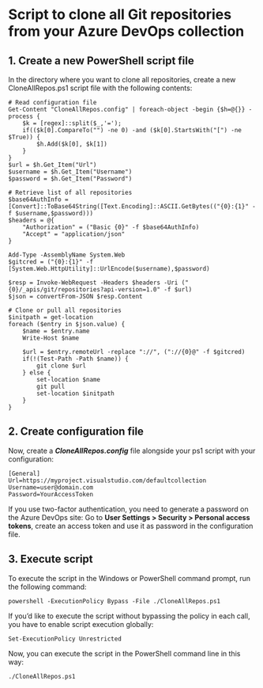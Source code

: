 # Script to clone all Git repositories from your Azure DevOps collection

## 1. Create a new PowerShell script file
In the directory where you want to clone all repositories, create a new CloneAllRepos.ps1 script file with the following contents:
```
# Read configuration file
Get-Content "CloneAllRepos.config" | foreach-object -begin {$h=@{}} -process { 
    $k = [regex]::split($_,'='); 
    if(($k[0].CompareTo("") -ne 0) -and ($k[0].StartsWith("[") -ne $True)) { 
        $h.Add($k[0], $k[1]) 
    } 
}
$url = $h.Get_Item("Url")
$username = $h.Get_Item("Username")
$password = $h.Get_Item("Password")

# Retrieve list of all repositories
$base64AuthInfo = [Convert]::ToBase64String([Text.Encoding]::ASCII.GetBytes(("{0}:{1}" -f $username,$password)))
$headers = @{
    "Authorization" = ("Basic {0}" -f $base64AuthInfo)
    "Accept" = "application/json"
}

Add-Type -AssemblyName System.Web
$gitcred = ("{0}:{1}" -f  [System.Web.HttpUtility]::UrlEncode($username),$password)

$resp = Invoke-WebRequest -Headers $headers -Uri ("{0}/_apis/git/repositories?api-version=1.0" -f $url)
$json = convertFrom-JSON $resp.Content

# Clone or pull all repositories
$initpath = get-location
foreach ($entry in $json.value) { 
    $name = $entry.name 
    Write-Host $name

    $url = $entry.remoteUrl -replace "://", ("://{0}@" -f $gitcred)
    if(!(Test-Path -Path $name)) {
        git clone $url
    } else {
        set-location $name
        git pull
        set-location $initpath
    }
}
```

## 2. Create configuration file
Now, create a _**CloneAllRepos.config**_ file alongside your ps1 script with your configuration:
```
[General]
Url=https://myproject.visualstudio.com/defaultcollection
Username=user@domain.com
Password=YourAccessToken
```
If you use two-factor authentication, you need to generate a password on the Azure DevOps site: Go to **User Settings > Security > Personal access tokens**, create an access token and use it as password in the configuration file.

## 3. Execute script
To execute the script in the Windows or PowerShell command prompt, run the following command:
```
powershell -ExecutionPolicy Bypass -File ./CloneAllRepos.ps1
```

If you’d like to execute the script without bypassing the policy in each call, you have to enable script execution globally:
```
Set-ExecutionPolicy Unrestricted
```

Now, you can execute the script in the PowerShell command line in this way:
```
./CloneAllRepos.ps1
```
